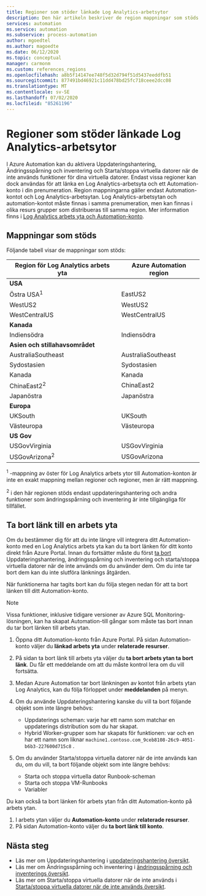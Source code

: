```yaml
---
title: Regioner som stöder länkade Log Analytics-arbetsytor
description: Den här artikeln beskriver de region mappningar som stöds mellan ett Automation-konto och en Log Analytics arbets yta.
services: automation
ms.service: automation
ms.subservice: process-automation
author: mgoedtel
ms.author: magoedte
ms.date: 06/12/2020
ms.topic: conceptual
manager: carmonm
ms.custom: references_regions
ms.openlocfilehash: a8b5f14147ee748f5d32d794f51d5437eeddfb51
ms.sourcegitcommit: 877491bd46921c11dd478bd25fc718ceee2dcc08
ms.translationtype: MT
ms.contentlocale: sv-SE
ms.lasthandoff: 07/02/2020
ms.locfileid: "85261196"
---
```

# <a name="supported-regions-for-linked-log-analytics-workspace"></a>Regioner som stöder länkade Log Analytics-arbetsytor

I Azure Automation kan du aktivera Uppdateringshantering, Ändringsspårning och inventering och Starta/stoppa virtuella datorer när de inte används funktioner för dina virtuella datorer. Endast vissa regioner kan dock användas för att länka en Log Analytics-arbetsyta och ett Automation-konto i din prenumeration. Region mappningarna gäller endast Automation-kontot och Log Analytics-arbetsytan. Log Analytics-arbetsytan och automation-kontot måste finnas i samma prenumeration, men kan finnas i olika resurs grupper som distribueras till samma region. Mer information finns i [Log Analytics arbets yta och Automation-konto](../../azure-monitor/insights/solutions.md#log-analytics-workspace-and-automation-account).

## <a name="supported-mappings"></a>Mappningar som stöds

Följande tabell visar de mappningar som stöds:

|**Region för Log Analytics arbets yta**|**Azure Automation region**|
|---|---|
|**USA**||
|Östra USA<sup>1</sup>|EastUS2|
|WestUS2|WestUS2|
|WestCentralUS|WestCentralUS|
|**Kanada**||
|Indiensödra|Indiensödra|
|**Asien och stillahavsområdet**||
|AustraliaSoutheast|AustraliaSoutheast|
|Sydostasien|Sydostasien|
|Kanada|Kanada|
|ChinaEast2<sup>2</sup>|ChinaEast2|
|Japanöstra|Japanöstra|
|**Europa**||
|UKSouth|UKSouth|
|Västeuropa|Västeuropa|
|**US Gov**||
|USGovVirginia|USGovVirginia|
|USGovArizona<sup>2</sup>|USGovArizona|

<sup>1</sup> -mappning av öster för Log Analytics arbets ytor till Automation-konton är inte en exakt mappning mellan regioner och regioner, men är rätt mappning.

<sup>2</sup> i den här regionen stöds endast uppdateringshantering och andra funktioner som ändringsspårning och inventering är inte tillgängliga för tillfället.

## <a name="unlink-a-workspace"></a>Ta bort länk till en arbets yta

Om du bestämmer dig för att du inte längre vill integrera ditt Automation-konto med en Log Analytics arbets yta kan du ta bort länken för ditt konto direkt från Azure Portal. Innan du fortsätter måste du först [ta bort](move-account.md#remove-features) Uppdateringshantering, ändringsspårning och inventering och starta/stoppa virtuella datorer när de inte används om du använder dem. Om du inte tar bort dem kan du inte slutföra länknings åtgärden. 

När funktionerna har tagits bort kan du följa stegen nedan för att ta bort länken till ditt Automation-konto.

> [!NOTE]
> Vissa funktioner, inklusive tidigare versioner av Azure SQL Monitoring-lösningen, kan ha skapat Automation-till gångar som måste tas bort innan du tar bort länken till arbets ytan.

1. Öppna ditt Automation-konto från Azure Portal. På sidan Automation-konto väljer du **länkad arbets yta** under **relaterade resurser**.

2. På sidan ta bort länk till arbets yta väljer du **ta bort arbets ytan ta bort länk**. Du får ett meddelande om att du måste kontrol lera om du vill fortsätta.

3. Medan Azure Automation tar bort länkningen av kontot från arbets ytan Log Analytics, kan du följa förloppet under **meddelanden** på menyn.

4. Om du använde Uppdateringshantering kanske du vill ta bort följande objekt som inte längre behövs:

    * Uppdaterings scheman: varje har ett namn som matchar en uppdaterings distribution som du har skapat.
    * Hybrid Worker-grupper som har skapats för funktionen: var och en har ett namn som liknar `machine1.contoso.com_9ceb8108-26c9-4051-b6b3-227600d715c8` .

5. Om du använder Starta/stoppa virtuella datorer när de inte används kan du, om du vill, ta bort följande objekt som inte längre behövs:

    * Starta och stoppa virtuella dator Runbook-scheman
    * Starta och stoppa VM-Runbooks
    * Variabler

Du kan också ta bort länken för arbets ytan från ditt Automation-konto på arbets ytan.

1. I arbets ytan väljer du **Automation-konto** under **relaterade resurser**. 
2. På sidan Automation-konto väljer du **ta bort länk till konto**.

## <a name="next-steps"></a>Nästa steg

* Läs mer om Uppdateringshantering i [uppdateringshantering översikt](../automation-update-management.md).
* Läs mer om Ändringsspårning och inventering i [ändringsspårning och inventerings översikt](../change-tracking.md).
* Läs mer om Starta/stoppa virtuella datorer när de inte används i [Starta/stoppa virtuella datorer när de inte används översikt](../automation-solution-vm-management.md).
